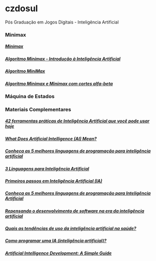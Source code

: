 # czdosul
Pós Graduação em Jogos Digitais - Inteligência Artificial

### Minimax

##### [Minimax](https://www.graphicsandprogramming.net/por/tutorial/blender/interface/os-novos-atalhos-no-blender-2-8)<br/>

##### [Algoritmo Minimax - Introdução à Inteligência Artificial](https://www.organicadigital.com/blog/algoritmo-minimax-introducao-a-inteligencia-artificial/)<br/>

##### [Algoritmo MiniMax](https://www.tutorialcup.com/pt/interview/algorithm/minimax-algorithm.htm)<br/>

##### [Algoritmo Minimax e Minimax com cortes alfa-beta](https://ia.ssdi.di.fct.unl.pt/tp3.html)<br/>


### Máquina de Estados




### Materiais Complementares

##### [42 ferramentas práticas de Inteligência Artificial que você pode usar hoje](https://ofuturodascoisas.com/42-ferramentas-praticas-de-inteligencia-artificial-que-voce-pode-usar-hoje/)<br/>

##### [What Does Artificial Intelligence (AI) Mean?](https://www.techopedia.com/definition/190/artificial-intelligence-ai)<br/>

##### [Conheça as 5 melhores linguagens de programação para inteligência artificial](https://computerworld.com.br/plataformas/conheca-5-melhores-linguagens-de-programacao-para-inteligencia-artificial/)<br/>

##### [3 Linguagens para Inteligência Artificial](https://iaexpert.academy/2017/04/05/3-linguagens-para-inteligencia-artificial/)<br/>

##### [Primeiros passos em Inteligência Artificial (IA)](https://www.alura.com.br/artigos/primeiros-passos-em-inteligencia-artificial-ia)<br/>

##### [Conheça as 5 melhores linguagens de programação para Inteligência Artificial](https://www.meupositivo.com.br/panoramapositivo/inteligencia-artificial-corporativo/)<br/>

##### [Repensando o desenvolvimento de software na era da inteligência artificial](https://cio.com.br/gestao/repensando-o-desenvolvimento-de-software-na-era-da-inteligencia-artificial/)<br/>

##### [Quais as tendências de uso da inteligência artificial na saúde?](https://www.faculdadeide.edu.br/blog/quais-as-tendencias-de-uso-da-inteligencia-artificial-na-saude/)<br/>

##### [Como programar uma IA (inteligência artificial)?](https://cryptoid.com.br/inteligencia-artificial/como-programar-uma-ia-inteligencia-artificial/)<br/>

##### [Artificial Intelligence Development: A Simple Guide](https://www.ai4beginners.com/artificial-intelligence-development/)<br/>
